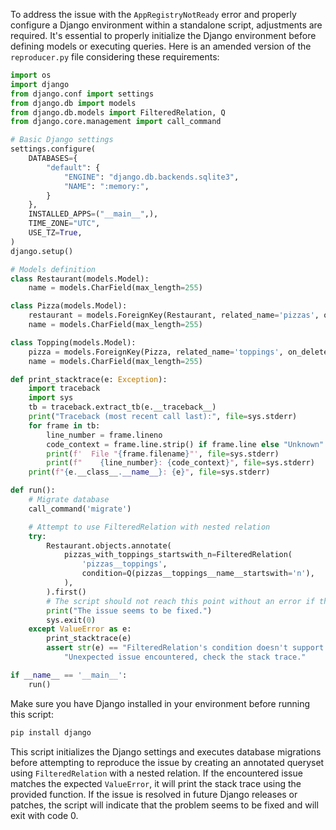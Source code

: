To address the issue with the `AppRegistryNotReady` error and properly configure a Django environment within a standalone script, adjustments are required. It's essential to properly initialize the Django environment before defining models or executing queries. Here is an amended version of the `reproducer.py` file considering these requirements:

```python
import os
import django
from django.conf import settings
from django.db import models
from django.db.models import FilteredRelation, Q
from django.core.management import call_command

# Basic Django settings
settings.configure(
    DATABASES={
        "default": {
            "ENGINE": "django.db.backends.sqlite3",
            "NAME": ":memory:",
        }
    },
    INSTALLED_APPS=("__main__",),
    TIME_ZONE="UTC",
    USE_TZ=True,
)
django.setup()

# Models definition
class Restaurant(models.Model):
    name = models.CharField(max_length=255)

class Pizza(models.Model):
    restaurant = models.ForeignKey(Restaurant, related_name='pizzas', on_delete=models.CASCADE)
    name = models.CharField(max_length=255)

class Topping(models.Model):
    pizza = models.ForeignKey(Pizza, related_name='toppings', on_delete=models.CASCADE)
    name = models.CharField(max_length=255)

def print_stacktrace(e: Exception):
    import traceback
    import sys
    tb = traceback.extract_tb(e.__traceback__)
    print("Traceback (most recent call last):", file=sys.stderr)
    for frame in tb:
        line_number = frame.lineno
        code_context = frame.line.strip() if frame.line else "Unknown"
        print(f'  File "{frame.filename}"', file=sys.stderr)
        print(f"    {line_number}: {code_context}", file=sys.stderr)
    print(f"{e.__class__.__name__}: {e}", file=sys.stderr)

def run():
    # Migrate database
    call_command('migrate')

    # Attempt to use FilteredRelation with nested relation
    try:
        Restaurant.objects.annotate(
            pizzas_with_toppings_startswith_n=FilteredRelation(
                'pizzas__toppings',
                condition=Q(pizzas__toppings__name__startswith='n'),
            ),
        ).first()
        # The script should not reach this point without an error if the issue is present
        print("The issue seems to be fixed.")
        sys.exit(0)
    except ValueError as e:
        print_stacktrace(e)
        assert str(e) == "FilteredRelation's condition doesn't support nested relations (got 'pizzas__toppings__name__startswith').", \
            "Unexpected issue encountered, check the stack trace."

if __name__ == '__main__':
    run()
```

Make sure you have Django installed in your environment before running this script:

```sh
pip install django
```

This script initializes the Django settings and executes database migrations before attempting to reproduce the issue by creating an annotated queryset using `FilteredRelation` with a nested relation. If the encountered issue matches the expected `ValueError`, it will print the stack trace using the provided function. If the issue is resolved in future Django releases or patches, the script will indicate that the problem seems to be fixed and will exit with code 0.